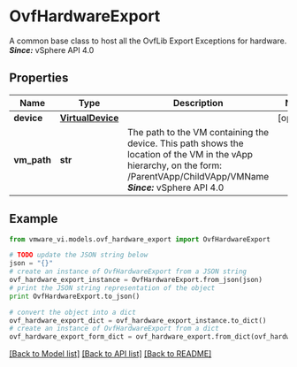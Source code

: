 # OvfHardwareExport

A common base class to host all the OvfLib Export Exceptions for hardware.  ***Since:*** vSphere API 4.0 

## Properties
Name | Type | Description | Notes
------------ | ------------- | ------------- | -------------
**device** | [**VirtualDevice**](VirtualDevice.md) |  | [optional] 
**vm_path** | **str** | The path to the VM containing the device.  This path shows the location of the VM in the vApp hierarchy, on the form:  /ParentVApp/ChildVApp/VMName  ***Since:*** vSphere API 4.0  | 

## Example

```python
from vmware_vi.models.ovf_hardware_export import OvfHardwareExport

# TODO update the JSON string below
json = "{}"
# create an instance of OvfHardwareExport from a JSON string
ovf_hardware_export_instance = OvfHardwareExport.from_json(json)
# print the JSON string representation of the object
print OvfHardwareExport.to_json()

# convert the object into a dict
ovf_hardware_export_dict = ovf_hardware_export_instance.to_dict()
# create an instance of OvfHardwareExport from a dict
ovf_hardware_export_form_dict = ovf_hardware_export.from_dict(ovf_hardware_export_dict)
```
[[Back to Model list]](../README.md#documentation-for-models) [[Back to API list]](../README.md#documentation-for-api-endpoints) [[Back to README]](../README.md)


